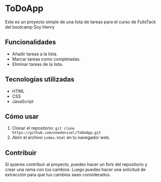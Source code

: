 # ToDoApp

Este es un proyecto simple de una lista de tareas para el curso de FullsTack del bootcamp Soy Henry
## Funcionalidades

- Añadir tareas a la lista.
- Marcar tareas como completadas.
- Eliminar tareas de la lista.

## Tecnologías utilizadas

- HTML
- CSS
- JavaScript

## Cómo usar

1. Clonar el repositorio: `git clone https://github.com/noedenisel/ToDoApp.git`
2. Abrir el archivo `index.html` en tu navegador web.

## Contribuir

Si quieres contribuir al proyecto, puedes hacer un fork del repositorio y crear una rama con tus cambios. Luego puedes hacer una solicitud de extracción para que tus cambios sean considerados.


